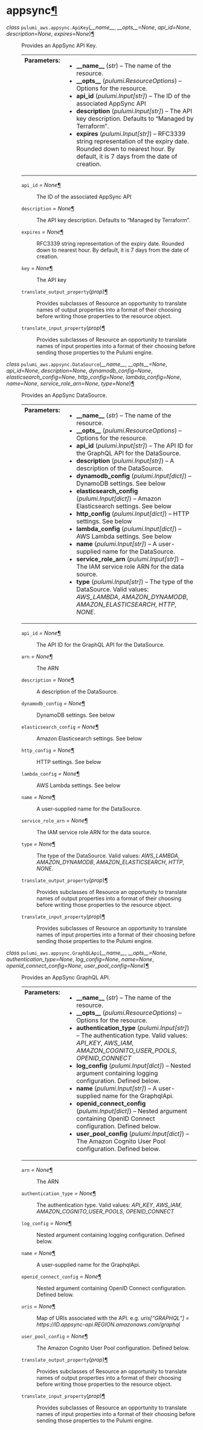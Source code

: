 <div class="section" id="module-pulumi_aws.appsync">
<span id="appsync"></span><h1>appsync<a class="headerlink" href="#module-pulumi_aws.appsync" title="Permalink to this headline">¶</a></h1>
<dl class="class">
<dt id="pulumi_aws.appsync.ApiKey">
<em class="property">class </em><code class="descclassname">pulumi_aws.appsync.</code><code class="descname">ApiKey</code><span class="sig-paren">(</span><em>__name__</em>, <em>__opts__=None</em>, <em>api_id=None</em>, <em>description=None</em>, <em>expires=None</em><span class="sig-paren">)</span><a class="headerlink" href="#pulumi_aws.appsync.ApiKey" title="Permalink to this definition">¶</a></dt>
<dd><p>Provides an AppSync API Key.</p>
<table class="docutils field-list" frame="void" rules="none">
<col class="field-name" />
<col class="field-body" />
<tbody valign="top">
<tr class="field-odd field"><th class="field-name">Parameters:</th><td class="field-body"><ul class="first last simple">
<li><strong>__name__</strong> (<em>str</em>) – The name of the resource.</li>
<li><strong>__opts__</strong> (<em>pulumi.ResourceOptions</em>) – Options for the resource.</li>
<li><strong>api_id</strong> (<em>pulumi.Input</em><em>[</em><em>str</em><em>]</em>) – The ID of the associated AppSync API</li>
<li><strong>description</strong> (<em>pulumi.Input</em><em>[</em><em>str</em><em>]</em>) – The API key description. Defaults to “Managed by Terraform”.</li>
<li><strong>expires</strong> (<em>pulumi.Input</em><em>[</em><em>str</em><em>]</em>) – RFC3339 string representation of the expiry date. Rounded down to nearest hour. By default, it is 7 days from the date of creation.</li>
</ul>
</td>
</tr>
</tbody>
</table>
<dl class="attribute">
<dt id="pulumi_aws.appsync.ApiKey.api_id">
<code class="descname">api_id</code><em class="property"> = None</em><a class="headerlink" href="#pulumi_aws.appsync.ApiKey.api_id" title="Permalink to this definition">¶</a></dt>
<dd><p>The ID of the associated AppSync API</p>
</dd></dl>

<dl class="attribute">
<dt id="pulumi_aws.appsync.ApiKey.description">
<code class="descname">description</code><em class="property"> = None</em><a class="headerlink" href="#pulumi_aws.appsync.ApiKey.description" title="Permalink to this definition">¶</a></dt>
<dd><p>The API key description. Defaults to “Managed by Terraform”.</p>
</dd></dl>

<dl class="attribute">
<dt id="pulumi_aws.appsync.ApiKey.expires">
<code class="descname">expires</code><em class="property"> = None</em><a class="headerlink" href="#pulumi_aws.appsync.ApiKey.expires" title="Permalink to this definition">¶</a></dt>
<dd><p>RFC3339 string representation of the expiry date. Rounded down to nearest hour. By default, it is 7 days from the date of creation.</p>
</dd></dl>

<dl class="attribute">
<dt id="pulumi_aws.appsync.ApiKey.key">
<code class="descname">key</code><em class="property"> = None</em><a class="headerlink" href="#pulumi_aws.appsync.ApiKey.key" title="Permalink to this definition">¶</a></dt>
<dd><p>The API key</p>
</dd></dl>

<dl class="method">
<dt id="pulumi_aws.appsync.ApiKey.translate_output_property">
<code class="descname">translate_output_property</code><span class="sig-paren">(</span><em>prop</em><span class="sig-paren">)</span><a class="headerlink" href="#pulumi_aws.appsync.ApiKey.translate_output_property" title="Permalink to this definition">¶</a></dt>
<dd><p>Provides subclasses of Resource an opportunity to translate names of output properties
into a format of their choosing before writing those properties to the resource object.</p>
</dd></dl>

<dl class="method">
<dt id="pulumi_aws.appsync.ApiKey.translate_input_property">
<code class="descname">translate_input_property</code><span class="sig-paren">(</span><em>prop</em><span class="sig-paren">)</span><a class="headerlink" href="#pulumi_aws.appsync.ApiKey.translate_input_property" title="Permalink to this definition">¶</a></dt>
<dd><p>Provides subclasses of Resource an opportunity to translate names of input properties into
a format of their choosing before sending those properties to the Pulumi engine.</p>
</dd></dl>

</dd></dl>

<dl class="class">
<dt id="pulumi_aws.appsync.DataSource">
<em class="property">class </em><code class="descclassname">pulumi_aws.appsync.</code><code class="descname">DataSource</code><span class="sig-paren">(</span><em>__name__</em>, <em>__opts__=None</em>, <em>api_id=None</em>, <em>description=None</em>, <em>dynamodb_config=None</em>, <em>elasticsearch_config=None</em>, <em>http_config=None</em>, <em>lambda_config=None</em>, <em>name=None</em>, <em>service_role_arn=None</em>, <em>type=None</em><span class="sig-paren">)</span><a class="headerlink" href="#pulumi_aws.appsync.DataSource" title="Permalink to this definition">¶</a></dt>
<dd><p>Provides an AppSync DataSource.</p>
<table class="docutils field-list" frame="void" rules="none">
<col class="field-name" />
<col class="field-body" />
<tbody valign="top">
<tr class="field-odd field"><th class="field-name">Parameters:</th><td class="field-body"><ul class="first last simple">
<li><strong>__name__</strong> (<em>str</em>) – The name of the resource.</li>
<li><strong>__opts__</strong> (<em>pulumi.ResourceOptions</em>) – Options for the resource.</li>
<li><strong>api_id</strong> (<em>pulumi.Input</em><em>[</em><em>str</em><em>]</em>) – The API ID for the GraphQL API for the DataSource.</li>
<li><strong>description</strong> (<em>pulumi.Input</em><em>[</em><em>str</em><em>]</em>) – A description of the DataSource.</li>
<li><strong>dynamodb_config</strong> (<em>pulumi.Input</em><em>[</em><em>dict</em><em>]</em>) – DynamoDB settings. See below</li>
<li><strong>elasticsearch_config</strong> (<em>pulumi.Input</em><em>[</em><em>dict</em><em>]</em>) – Amazon Elasticsearch settings. See below</li>
<li><strong>http_config</strong> (<em>pulumi.Input</em><em>[</em><em>dict</em><em>]</em>) – HTTP settings. See below</li>
<li><strong>lambda_config</strong> (<em>pulumi.Input</em><em>[</em><em>dict</em><em>]</em>) – AWS Lambda settings. See below</li>
<li><strong>name</strong> (<em>pulumi.Input</em><em>[</em><em>str</em><em>]</em>) – A user-supplied name for the DataSource.</li>
<li><strong>service_role_arn</strong> (<em>pulumi.Input</em><em>[</em><em>str</em><em>]</em>) – The IAM service role ARN for the data source.</li>
<li><strong>type</strong> (<em>pulumi.Input</em><em>[</em><em>str</em><em>]</em>) – The type of the DataSource. Valid values: <cite>AWS_LAMBDA</cite>, <cite>AMAZON_DYNAMODB</cite>, <cite>AMAZON_ELASTICSEARCH</cite>, <cite>HTTP</cite>, <cite>NONE</cite>.</li>
</ul>
</td>
</tr>
</tbody>
</table>
<dl class="attribute">
<dt id="pulumi_aws.appsync.DataSource.api_id">
<code class="descname">api_id</code><em class="property"> = None</em><a class="headerlink" href="#pulumi_aws.appsync.DataSource.api_id" title="Permalink to this definition">¶</a></dt>
<dd><p>The API ID for the GraphQL API for the DataSource.</p>
</dd></dl>

<dl class="attribute">
<dt id="pulumi_aws.appsync.DataSource.arn">
<code class="descname">arn</code><em class="property"> = None</em><a class="headerlink" href="#pulumi_aws.appsync.DataSource.arn" title="Permalink to this definition">¶</a></dt>
<dd><p>The ARN</p>
</dd></dl>

<dl class="attribute">
<dt id="pulumi_aws.appsync.DataSource.description">
<code class="descname">description</code><em class="property"> = None</em><a class="headerlink" href="#pulumi_aws.appsync.DataSource.description" title="Permalink to this definition">¶</a></dt>
<dd><p>A description of the DataSource.</p>
</dd></dl>

<dl class="attribute">
<dt id="pulumi_aws.appsync.DataSource.dynamodb_config">
<code class="descname">dynamodb_config</code><em class="property"> = None</em><a class="headerlink" href="#pulumi_aws.appsync.DataSource.dynamodb_config" title="Permalink to this definition">¶</a></dt>
<dd><p>DynamoDB settings. See below</p>
</dd></dl>

<dl class="attribute">
<dt id="pulumi_aws.appsync.DataSource.elasticsearch_config">
<code class="descname">elasticsearch_config</code><em class="property"> = None</em><a class="headerlink" href="#pulumi_aws.appsync.DataSource.elasticsearch_config" title="Permalink to this definition">¶</a></dt>
<dd><p>Amazon Elasticsearch settings. See below</p>
</dd></dl>

<dl class="attribute">
<dt id="pulumi_aws.appsync.DataSource.http_config">
<code class="descname">http_config</code><em class="property"> = None</em><a class="headerlink" href="#pulumi_aws.appsync.DataSource.http_config" title="Permalink to this definition">¶</a></dt>
<dd><p>HTTP settings. See below</p>
</dd></dl>

<dl class="attribute">
<dt id="pulumi_aws.appsync.DataSource.lambda_config">
<code class="descname">lambda_config</code><em class="property"> = None</em><a class="headerlink" href="#pulumi_aws.appsync.DataSource.lambda_config" title="Permalink to this definition">¶</a></dt>
<dd><p>AWS Lambda settings. See below</p>
</dd></dl>

<dl class="attribute">
<dt id="pulumi_aws.appsync.DataSource.name">
<code class="descname">name</code><em class="property"> = None</em><a class="headerlink" href="#pulumi_aws.appsync.DataSource.name" title="Permalink to this definition">¶</a></dt>
<dd><p>A user-supplied name for the DataSource.</p>
</dd></dl>

<dl class="attribute">
<dt id="pulumi_aws.appsync.DataSource.service_role_arn">
<code class="descname">service_role_arn</code><em class="property"> = None</em><a class="headerlink" href="#pulumi_aws.appsync.DataSource.service_role_arn" title="Permalink to this definition">¶</a></dt>
<dd><p>The IAM service role ARN for the data source.</p>
</dd></dl>

<dl class="attribute">
<dt id="pulumi_aws.appsync.DataSource.type">
<code class="descname">type</code><em class="property"> = None</em><a class="headerlink" href="#pulumi_aws.appsync.DataSource.type" title="Permalink to this definition">¶</a></dt>
<dd><p>The type of the DataSource. Valid values: <cite>AWS_LAMBDA</cite>, <cite>AMAZON_DYNAMODB</cite>, <cite>AMAZON_ELASTICSEARCH</cite>, <cite>HTTP</cite>, <cite>NONE</cite>.</p>
</dd></dl>

<dl class="method">
<dt id="pulumi_aws.appsync.DataSource.translate_output_property">
<code class="descname">translate_output_property</code><span class="sig-paren">(</span><em>prop</em><span class="sig-paren">)</span><a class="headerlink" href="#pulumi_aws.appsync.DataSource.translate_output_property" title="Permalink to this definition">¶</a></dt>
<dd><p>Provides subclasses of Resource an opportunity to translate names of output properties
into a format of their choosing before writing those properties to the resource object.</p>
</dd></dl>

<dl class="method">
<dt id="pulumi_aws.appsync.DataSource.translate_input_property">
<code class="descname">translate_input_property</code><span class="sig-paren">(</span><em>prop</em><span class="sig-paren">)</span><a class="headerlink" href="#pulumi_aws.appsync.DataSource.translate_input_property" title="Permalink to this definition">¶</a></dt>
<dd><p>Provides subclasses of Resource an opportunity to translate names of input properties into
a format of their choosing before sending those properties to the Pulumi engine.</p>
</dd></dl>

</dd></dl>

<dl class="class">
<dt id="pulumi_aws.appsync.GraphQLApi">
<em class="property">class </em><code class="descclassname">pulumi_aws.appsync.</code><code class="descname">GraphQLApi</code><span class="sig-paren">(</span><em>__name__</em>, <em>__opts__=None</em>, <em>authentication_type=None</em>, <em>log_config=None</em>, <em>name=None</em>, <em>openid_connect_config=None</em>, <em>user_pool_config=None</em><span class="sig-paren">)</span><a class="headerlink" href="#pulumi_aws.appsync.GraphQLApi" title="Permalink to this definition">¶</a></dt>
<dd><p>Provides an AppSync GraphQL API.</p>
<table class="docutils field-list" frame="void" rules="none">
<col class="field-name" />
<col class="field-body" />
<tbody valign="top">
<tr class="field-odd field"><th class="field-name">Parameters:</th><td class="field-body"><ul class="first last simple">
<li><strong>__name__</strong> (<em>str</em>) – The name of the resource.</li>
<li><strong>__opts__</strong> (<em>pulumi.ResourceOptions</em>) – Options for the resource.</li>
<li><strong>authentication_type</strong> (<em>pulumi.Input</em><em>[</em><em>str</em><em>]</em>) – The authentication type. Valid values: <cite>API_KEY</cite>, <cite>AWS_IAM</cite>, <cite>AMAZON_COGNITO_USER_POOLS</cite>, <cite>OPENID_CONNECT</cite></li>
<li><strong>log_config</strong> (<em>pulumi.Input</em><em>[</em><em>dict</em><em>]</em>) – Nested argument containing logging configuration. Defined below.</li>
<li><strong>name</strong> (<em>pulumi.Input</em><em>[</em><em>str</em><em>]</em>) – A user-supplied name for the GraphqlApi.</li>
<li><strong>openid_connect_config</strong> (<em>pulumi.Input</em><em>[</em><em>dict</em><em>]</em>) – Nested argument containing OpenID Connect configuration. Defined below.</li>
<li><strong>user_pool_config</strong> (<em>pulumi.Input</em><em>[</em><em>dict</em><em>]</em>) – The Amazon Cognito User Pool configuration. Defined below.</li>
</ul>
</td>
</tr>
</tbody>
</table>
<dl class="attribute">
<dt id="pulumi_aws.appsync.GraphQLApi.arn">
<code class="descname">arn</code><em class="property"> = None</em><a class="headerlink" href="#pulumi_aws.appsync.GraphQLApi.arn" title="Permalink to this definition">¶</a></dt>
<dd><p>The ARN</p>
</dd></dl>

<dl class="attribute">
<dt id="pulumi_aws.appsync.GraphQLApi.authentication_type">
<code class="descname">authentication_type</code><em class="property"> = None</em><a class="headerlink" href="#pulumi_aws.appsync.GraphQLApi.authentication_type" title="Permalink to this definition">¶</a></dt>
<dd><p>The authentication type. Valid values: <cite>API_KEY</cite>, <cite>AWS_IAM</cite>, <cite>AMAZON_COGNITO_USER_POOLS</cite>, <cite>OPENID_CONNECT</cite></p>
</dd></dl>

<dl class="attribute">
<dt id="pulumi_aws.appsync.GraphQLApi.log_config">
<code class="descname">log_config</code><em class="property"> = None</em><a class="headerlink" href="#pulumi_aws.appsync.GraphQLApi.log_config" title="Permalink to this definition">¶</a></dt>
<dd><p>Nested argument containing logging configuration. Defined below.</p>
</dd></dl>

<dl class="attribute">
<dt id="pulumi_aws.appsync.GraphQLApi.name">
<code class="descname">name</code><em class="property"> = None</em><a class="headerlink" href="#pulumi_aws.appsync.GraphQLApi.name" title="Permalink to this definition">¶</a></dt>
<dd><p>A user-supplied name for the GraphqlApi.</p>
</dd></dl>

<dl class="attribute">
<dt id="pulumi_aws.appsync.GraphQLApi.openid_connect_config">
<code class="descname">openid_connect_config</code><em class="property"> = None</em><a class="headerlink" href="#pulumi_aws.appsync.GraphQLApi.openid_connect_config" title="Permalink to this definition">¶</a></dt>
<dd><p>Nested argument containing OpenID Connect configuration. Defined below.</p>
</dd></dl>

<dl class="attribute">
<dt id="pulumi_aws.appsync.GraphQLApi.uris">
<code class="descname">uris</code><em class="property"> = None</em><a class="headerlink" href="#pulumi_aws.appsync.GraphQLApi.uris" title="Permalink to this definition">¶</a></dt>
<dd><p>Map of URIs associated with the API. e.g. <cite>uris[“GRAPHQL”] = https://ID.appsync-api.REGION.amazonaws.com/graphql</cite></p>
</dd></dl>

<dl class="attribute">
<dt id="pulumi_aws.appsync.GraphQLApi.user_pool_config">
<code class="descname">user_pool_config</code><em class="property"> = None</em><a class="headerlink" href="#pulumi_aws.appsync.GraphQLApi.user_pool_config" title="Permalink to this definition">¶</a></dt>
<dd><p>The Amazon Cognito User Pool configuration. Defined below.</p>
</dd></dl>

<dl class="method">
<dt id="pulumi_aws.appsync.GraphQLApi.translate_output_property">
<code class="descname">translate_output_property</code><span class="sig-paren">(</span><em>prop</em><span class="sig-paren">)</span><a class="headerlink" href="#pulumi_aws.appsync.GraphQLApi.translate_output_property" title="Permalink to this definition">¶</a></dt>
<dd><p>Provides subclasses of Resource an opportunity to translate names of output properties
into a format of their choosing before writing those properties to the resource object.</p>
</dd></dl>

<dl class="method">
<dt id="pulumi_aws.appsync.GraphQLApi.translate_input_property">
<code class="descname">translate_input_property</code><span class="sig-paren">(</span><em>prop</em><span class="sig-paren">)</span><a class="headerlink" href="#pulumi_aws.appsync.GraphQLApi.translate_input_property" title="Permalink to this definition">¶</a></dt>
<dd><p>Provides subclasses of Resource an opportunity to translate names of input properties into
a format of their choosing before sending those properties to the Pulumi engine.</p>
</dd></dl>

</dd></dl>

</div>
